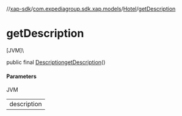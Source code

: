 //[xap-sdk](../../../index.md)/[com.expediagroup.sdk.xap.models](../index.md)/[Hotel](index.md)/[getDescription](get-description.md)

# getDescription

[JVM]\

public final [Description](../-description/index.md)[getDescription](get-description.md)()

#### Parameters

JVM

| |
|---|
| description |
